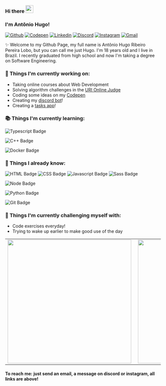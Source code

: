 ### Hi there <img src="https://i.imgur.com/u8HivgI.gif" width="25px">

### I'm Antônio Hugo!

[![Github](https://img.shields.io/static/v1?label=&message=Github&color=black&style=flat-square&logo=github)](https://github.com/hugorplobo)
[![Codepen](https://img.shields.io/static/v1?label=&message=Codepen&color=1E1F26&style=flat-square&logo=codepen)](https://codepen.io/knexx)
[![Linkedin](https://img.shields.io/static/v1?label=&message=Linkedin&color=0E7FBF&&&style=flat-square&logo=linkedin&logoColor=white)](https://www.linkedin.com/in/ant%C3%B4nio-hugo-ribeiro-pereira-lobo-82b6611a2/)
[![Discord](https://img.shields.io/static/v1?label=Discord&labelColor=6E85D3&message=@knexx%237789&color=555555&style=flat-square&logo=discord&logoColor=white)](#)
[![Instagram](https://img.shields.io/static/v1?label=&message=Instagram&color=E41E52&style=flat-square&logo=instagram&logoColor=white)](https://www.instagram.com/hugo.cpp)
[![Gmail](https://img.shields.io/static/v1?label=Gmail&labelColor=EA0008&message=hugorplobo@gmail.com&color=555555&style=flat-square&logo=gmail&logoColor=white)](mailto:hugorplobo@gmail.com)

:sparkles: Welcome to my Github Page, my full name is Antônio Hugo Ribeiro Pereira Lobo, but you can call me just Hugo. I'm 18 years old and I live in Brazil. I recently graduated from high school and now I'm taking a degree on Software Engineering.

### :hammer: Things I'm currently working on:
- Taking online courses about Web Development
- Solving algorithm challenges in the [URI Online Judge](https://www.urionlinejudge.com.br/judge/en/profile/524595)
- Coding some ideas on my [Codepen](https://codepen.io/knexx)
- Creating my [discord bot](https://github.com/hugorplobo/vieirinha)! 
- Creating a [tasks app](https://github.com/hugorplobo/tasks-app)!

### :books: Things I'm currently learning:
  ![Typescript Badge](https://img.shields.io/badge/TypeScript-007ACC?style=for-the-badge&logo=typescript&logoColor=white)
  
  ![C++ Badge](https://img.shields.io/badge/C%2B%2B-00599C?style=for-the-badge&logo=c%2B%2B&logoColor=white)
  
  ![Docker Badge](https://img.shields.io/badge/Docker-2CA5E0?style=for-the-badge&logo=docker&logoColor=white)

### :brain: Things I already know:
  ![HTML Badge](https://img.shields.io/badge/HTML5-E34F26?style=for-the-badge&logo=html5&logoColor=white)
  ![CSS Badge](https://img.shields.io/badge/CSS3-1572B6?style=for-the-badge&logo=css3&logoColor=white)
  ![Javascript Badge](https://img.shields.io/badge/JavaScript-323330?style=for-the-badge&logo=javascript&logoColor=F7DF1E)
  ![Sass Badge](https://img.shields.io/badge/Sass-CC6699?style=for-the-badge&logo=sass&logoColor=white)
  
  ![Node Badge](https://img.shields.io/badge/Node.js-43853D?style=for-the-badge&logo=node.js&logoColor=white)
  
  ![Python Badge](https://img.shields.io/badge/Python-3776AB?style=for-the-badge&logo=python&logoColor=white)
  
  ![Git Badge](https://img.shields.io/badge/Git-F05032?style=for-the-badge&logo=git&logoColor=white)
  
### :muscle: Things I'm currently challenging myself with:
- Code exercises everyday!
- Trying to wake up earlier to make good use of the day


<table>
	<tr>
		<td>
			<img src="https://github-readme-stats.vercel.app/api/top-langs/?username=hugorplobo&hide=html&hide_border=true&layout=compact&theme=dracula" align="left" width="400px">
		</td>
		<td>
			<img src="https://github-readme-stats.vercel.app/api?username=hugorplobo&show_icons=true&hide_border=true&theme=dracula" align="right" width="400px">
		</td>
	</tr>
</table>


#### To reach me: just send an email, a message on discord or instagram, all links are above!
